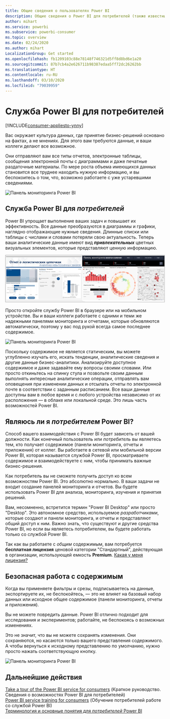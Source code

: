 ```yaml
---
title: Общие сведения о пользователях Power BI
description: Общие сведения о Power BI для потребителей (также известных как конечные пользователи или бизнес-пользователи).
author: mihart
ms.service: powerbi
ms.subservice: powerbi-consumer
ms.topic: overview
ms.date: 02/24/2020
ms.author: mihart
LocalizationGroup: Get started
ms.openlocfilehash: fb1209103c88e78148f746321d5ff8d8bd6e1a20
ms.sourcegitcommit: 87b7cb4a2e626711b98387edaa5ff72dc26262bb
ms.translationtype: HT
ms.contentlocale: ru-RU
ms.lasthandoff: 03/10/2020
ms.locfileid: "79039959"
---
```

# <a name="the-power-bi-service-for-consumers"></a>Служба Power BI для потребителей

[!INCLUDE[consumer-appliesto-ynny](../includes/consumer-appliesto-ynny.md)]

Вас окружает культура данных, где принятие бизнес-решений основано на фактах, а не мнениях. Для этого вам требуются данные, и ваши коллеги делают все возможное.     
 
Они отправляют вам все типы отчетов, электронные таблицы, сообщения электронной почты с диаграммами и даже печатные раздаточные материалы. По мере роста объема имеющихся данных становится все труднее находить нужную информацию, и вы беспокоитесь о том, что, возможно работаете с уже устаревшими сведениями.  
 
![Панель мониторинга Power BI](media/end-user-consumer/power-bi-consumer-pipes.png)

## <a name="the-power-bi-service-for-consumers"></a>Служба Power BI для *потребителей*

Power BI упрощает выполнение ваших задач и повышает их эффективность. Все данные преобразуются в диаграммы и графики, наглядно отображающие нужные сведения. Длинные списки или таблицы с числами и словами потеряли свою актуальность. Теперь ваши аналитические данные имеют вид ***привлекательных*** цветных визуальных элементов, которые представляют ценную информацию. 

![Панель мониторинга Power BI](media/end-user-consumer/power-bi-consumer-examples.png)
 
Просто откройте службу Power BI в браузере или на мобильном устройстве. Вы и ваши коллеги работаете с одними и теми же надежными панелями мониторинга и отчетами, которые обновляются автоматически, поэтому у вас под рукой всегда самое последнее содержимое.   

![Панель мониторинга Power BI](media/end-user-consumer/power-bi-funnel.png)

Поскольку содержимое не является статическим, вы можете углубленно изучать его, искать тенденции, аналитические сведения и другие данные бизнес-аналитики. Анализируйте доступное содержимое и даже задавайте ему вопросы своими словами. Или просто откиньтесь на спинку стула и позвольте своим данным выполнять интересные аналитические операции, отправлять вам оповещения при изменении данных и отсылать отчеты по электронной почте в соответствии с заданным расписанием. Все ваши данные доступны вам в любое время и с любого устройства независимо от их расположения — в облаке или локальной среде. Это лишь часть возможностей Power BI. 

## <a name="am-i-a-power-bi-consumer"></a>Являюсь ли я *потребителем* Power BI?

Способ вашего взаимодействия с Power BI будет зависеть от вашей должности. Как конечный пользователь или *потребитель* вы являетесь тем, кто получает содержимое (панели мониторинга, отчеты и приложения) от коллег. Вы работаете в сетевой или мобильной версии Power BI, которая называется службой Power BI, просматриваете содержимое и взаимодействуете с ним, чтобы принимать важные бизнес-решения. 
   
Как потребитель вы не сможете получить доступ ко всем возможностям Power BI. Это абсолютно нормально. В ваши задачи не входит создание панелей мониторинга и отчетов. Вы будете использовать Power BI для анализа, мониторинга, изучения и принятия решений. 

Вам, несомненно, встретится термин "Power BI Desktop" или просто "Desktop". Это автономное средство, используемое *разработчиками*, которые создают и панели мониторинга, и отчеты и представляют общий доступ к ним.  Важно знать, что существуют и другие средства Power BI, но если вы являетесь потребителем, вы будете работать только со службой Power BI. 

Так как вы работаете с *общим* содержимым, вам потребуется **бесплатная лицензия** ценовой категории "Стандартный", действующая в организации, использующей емкость **Premium**. [Какая у меня лицензия?](end-user-license.md)


## <a name="safely-interact-with-content"></a>Безопасная работа с содержимым 
Когда вы применяете фильтры и срезы, подписываетесь на данные, экспортируете их, не беспокойтесь, — это не влияет на базовый набор данных или исходное общее содержимое (панели мониторинга, отчеты и приложения).  

Вы не можете повредить данные.  Power BI отлично подходит для исследования и экспериментов; работайте, не беспокоясь о возможных изменениях.  
 
Это не значит, что вы не можете сохранять изменения. Они сохраняются, но касаются только вашего представления содержимого. А чтобы вернуться к исходному представлению по умолчанию, нужно просто нажать соответствующую кнопку.  

![Панель мониторинга Power BI](media/end-user-consumer/power-bi-reset.png)


## <a name="next-steps"></a>Дальнейшие действия

[Take a tour of the Power BI service for consumers](end-user-reading-view.md)   (Краткое руководство. Сведения о возможностях Power BI для потребителей)  
[Power BI service training for consumers](https://docs.microsoft.com/learn/paths/consume-data-with-power-bi/)   (Обучение потребителей работе со службой Power BI)  
[Терминология и основные понятия для *потребителей* Power BI](end-user-basic-concepts.md)    


